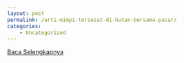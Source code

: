 ```yaml
---
layout: post
permalink: /arti-mimpi-tersesat-di-hutan-bersama-pacar/
categories:
    - Uncategorized
---
```


[Baca Selengkapnya](/05)